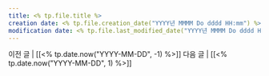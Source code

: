 ```yaml
---
title: <% tp.file.title %>
creation date: <% tp.file.creation_date("YYYY년 MMMM Do dddd HH:mm") %>
modification date: <% tp.file.last_modified_date("YYYY년 MMMM Do dddd HH:mm") %>
---
```

이전 글 | [[<% tp.date.now("YYYY-MM-DD", -1) %>]]
다음 글 | [[<% tp.date.now("YYYY-MM-DD", 1) %>]] 

